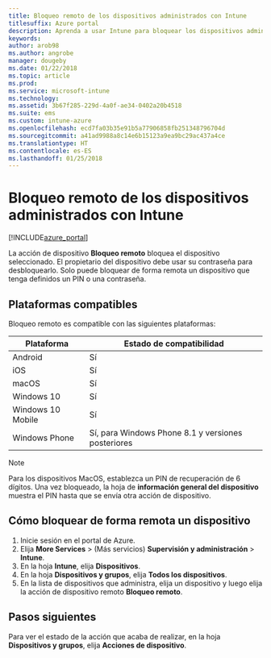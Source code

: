 ```yaml
---
title: Bloqueo remoto de los dispositivos administrados con Intune
titlesuffix: Azure portal
description: Aprenda a usar Intune para bloquear los dispositivos administrados de forma remota.
keywords: 
author: arob98
ms.author: angrobe
manager: dougeby
ms.date: 01/22/2018
ms.topic: article
ms.prod: 
ms.service: microsoft-intune
ms.technology: 
ms.assetid: 3b67f285-229d-4a0f-ae34-0402a20b4518
ms.suite: ems
ms.custom: intune-azure
ms.openlocfilehash: ecd7fa03b35e91b5a77906858fb251348796704d
ms.sourcegitcommit: a41ad9988a8c14e6b15123a9ea9bc29ac437a4ce
ms.translationtype: HT
ms.contentlocale: es-ES
ms.lasthandoff: 01/25/2018
---
```

# <a name="remotely-lock-managed-devices-with-intune"></a>Bloqueo remoto de los dispositivos administrados con Intune


[!INCLUDE[azure_portal](./includes/azure_portal.md)]

La acción de dispositivo **Bloqueo remoto** bloquea el dispositivo seleccionado. El propietario del dispositivo debe usar su contraseña para desbloquearlo. Solo puede bloquear de forma remota un dispositivo que tenga definidos un PIN o una contraseña.

## <a name="supported-platforms"></a>Plataformas compatibles

Bloqueo remoto es compatible con las siguientes plataformas:

|Plataforma|Estado de compatibilidad|
|---|---|
|Android|Sí|
|iOS|Sí|
|macOS|Sí|
|Windows 10|Sí|
|Windows 10 Mobile|Sí|
|Windows Phone|Sí, para Windows Phone 8.1 y versiones posteriores|

> [!NOTE]  
> Para los dispositivos MacOS, establezca un PIN de recuperación de 6 dígitos. Una vez bloqueado, la hoja de **información general del dispositivo** muestra el PIN hasta que se envía otra acción de dispositivo.

## <a name="how-to-remote-lock-a-device"></a>Cómo bloquear de forma remota un dispositivo

1. Inicie sesión en el portal de Azure.
2. Elija **More Services** >  (Más servicios) **Supervisión y administración** > **Intune**.
3. En la hoja **Intune**, elija **Dispositivos**.
4. En la hoja **Dispositivos y grupos**, elija **Todos los dispositivos**.
5. En la lista de dispositivos que administra, elija un dispositivo y luego elija la acción de dispositivo remoto **Bloqueo remoto**.

## <a name="next-steps"></a>Pasos siguientes

Para ver el estado de la acción que acaba de realizar, en la hoja **Dispositivos y grupos**, elija **Acciones de dispositivo**.
